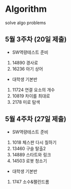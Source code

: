 # Algorithm
solve algo problems 

## 5월 3주차 (20일 제출)
- SW역량테스트 준비
1. 14890 경사로
2. 16236 아기 상어

- 대학생 기본반
1. 11724 연결 요소의 개수
2. 10819 차이를 최대로
3. 2178 미로 탐색

## 5월 4주차 (27일 제출)
- SW역량테스트 준비
1. 1018 체스판 다시 칠하기
2. 13460 구슬 탈출2
3. 14889 스타트와 링크
4. 14503 로봇 청소기

- 대학생 기본반
1. 1747 소수&팰린드롬
